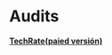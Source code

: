 # Audits

[**TechRate(paied versión)**](https://github.com/SuperLionFinance/audit/blob/main/techrate-SuperLion%20Finance.pdf)
